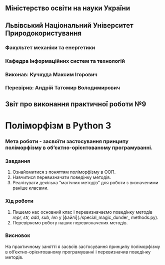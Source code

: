 ## Міністерство освіти на науки України
## Львівський Національний Університет Природокористування
### Факультет механіки та енергетики
### Кафедра Інформаційних систем та технологій

### Виконав: Кучкуда Максим Ігорович
### Перевірив: Андрій Татомир Володимирович

## Звіт про виконання практичної роботи №9
# Поліморфізм в Python 3

### Мета роботи - засвоїти застосування принципу поліморфізму в об’єктно-орієнтованому програмуванні.

### Завдання
1. Ознайомитися з поняттям поліморфізму в ООП.
2. Навчитися перевизначати поведінку методів.
3. Реалізувати декілька “магічних методів” для роботи з визначеними
раніше класами.

### Хід роботи
1. Пишемо нас основний клас і перевизначаємо поведінку методів *repr, str, add, sub, len* у [файлі](./special_magic_dunder_ methods.py).
2. Перевіряємо роботу наших перевизначених методів.

### Висновок
На практичному занятті я засвоїв застосування принципу поліморфізму в об’єктно-орієнтованому програмуванні і перевизначив поведінку методів.